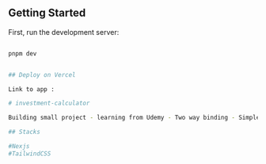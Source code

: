 ## Getting Started

First, run the development server:

```bash

pnpm dev


## Deploy on Vercel

Link to app :

# investment-calculator

Building small project - learning from Udemy - Two way binding - Simple app

## Stacks

#Nexjs
#TailwindCSS

```
